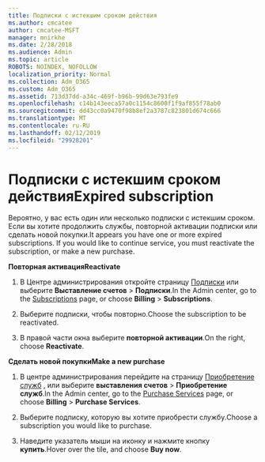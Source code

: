 ```yaml
---
title: Подписки с истекшим сроком действия
ms.author: cmcatee
author: cmcatee-MSFT
manager: mnirkhe
ms.date: 2/28/2018
ms.audience: Admin
ms.topic: article
ROBOTS: NOINDEX, NOFOLLOW
localization_priority: Normal
ms.collection: Adm_O365
ms.custom: Adm_O365
ms.assetid: 713d37dd-a34c-469f-b96b-99d63e793fe9
ms.openlocfilehash: c14b143eeca57a0c1154c8600f1f9af855f78ab0
ms.sourcegitcommit: dd43cc0a9470f98b8ef2a3787c823801d674c666
ms.translationtype: MT
ms.contentlocale: ru-RU
ms.lasthandoff: 02/12/2019
ms.locfileid: "29928201"
---
```

# <a name="expired-subscription"></a><span data-ttu-id="65f97-102">Подписки с истекшим сроком действия</span><span class="sxs-lookup"><span data-stu-id="65f97-102">Expired subscription</span></span>

<span data-ttu-id="65f97-p101">Вероятно, у вас есть один или несколько подписки с истекшим сроком. Если вы хотите продолжить службы, повторной активации подписки или сделать новой покупки.</span><span class="sxs-lookup"><span data-stu-id="65f97-p101">It appears you have one or more expired subscriptions. If you would like to continue service, you must reactivate the subscription, or make a new purchase.</span></span>
  
 <span data-ttu-id="65f97-105">**Повторная активация**</span><span class="sxs-lookup"><span data-stu-id="65f97-105">**Reactivate**</span></span>
  
1. <span data-ttu-id="65f97-106">В Центре администрирования откройте страницу [Подписки](https://go.microsoft.com/fwlink/p/?linkid=842054) или выберите **Выставление счетов** \> **Подписки**.</span><span class="sxs-lookup"><span data-stu-id="65f97-106">In the Admin center, go to the [Subscriptions](https://go.microsoft.com/fwlink/p/?linkid=842054) page, or choose **Billing** \> **Subscriptions**.</span></span>
    
2. <span data-ttu-id="65f97-107">Выберите подписки, чтобы повторно.</span><span class="sxs-lookup"><span data-stu-id="65f97-107">Choose the subscription to be reactivated.</span></span>
    
3. <span data-ttu-id="65f97-108">В правой части окна выберите **повторной активации**.</span><span class="sxs-lookup"><span data-stu-id="65f97-108">On the right, choose **Reactivate**.</span></span>
    
 <span data-ttu-id="65f97-109">**Сделать новой покупки**</span><span class="sxs-lookup"><span data-stu-id="65f97-109">**Make a new purchase**</span></span>
  
1. <span data-ttu-id="65f97-110">В центре администрирования перейдите на страницу [Приобретение служб](https://go.microsoft.com/fwlink/p/?linkid=868433) , или выберите **выставления счетов** \> **Приобретение служб**.</span><span class="sxs-lookup"><span data-stu-id="65f97-110">In the Admin center, go to the [Purchase Services](https://go.microsoft.com/fwlink/p/?linkid=868433) page, or choose **Billing** \> **Purchase Services**.</span></span>
    
2. <span data-ttu-id="65f97-111">Выберите подписку, которую вы хотите приобрести службу.</span><span class="sxs-lookup"><span data-stu-id="65f97-111">Choose a subscription you would like to purchase.</span></span>
    
3. <span data-ttu-id="65f97-112">Наведите указатель мыши на иконку и нажмите кнопку **купить**.</span><span class="sxs-lookup"><span data-stu-id="65f97-112">Hover over the tile, and choose **Buy now**.</span></span>
    

